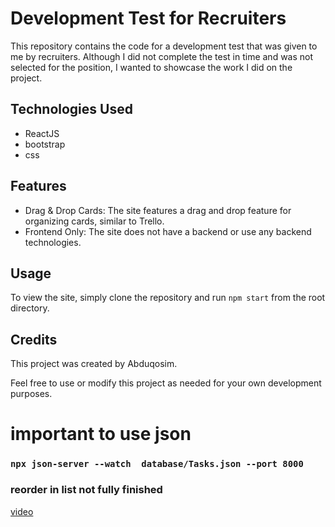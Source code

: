 # Development Test for Recruiters

This repository contains the code for a development test that was given to me by recruiters. Although I did not complete the test in time and was not selected for the position, I wanted to showcase the work I did on the project.

## Technologies Used

- ReactJS
- bootstrap
- css

## Features

- Drag & Drop Cards: The site features a drag and drop feature for organizing cards, similar to Trello.
- Frontend Only: The site does not have a backend or use any backend technologies.

## Usage

To view the site, simply clone the repository and run `npm start` from the root directory.

## Credits

This project was created by Abduqosim.

Feel free to use or modify this project as needed for your own development purposes.



# important to use json
### `npx json-server --watch  database/Tasks.json --port 8000`


### reorder in list not fully finished
[video](https://www.youtube.com/watch?v=1EPQrdsfY9s)

